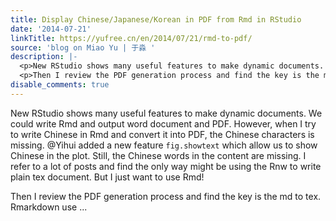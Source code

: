 ```yaml
---
title: Display Chinese/Japanese/Korean in PDF from Rmd in RStudio
date: '2014-07-21'
linkTitle: https://yufree.cn/en/2014/07/21/rmd-to-pdf/
source: 'blog on Miao Yu | 于淼 '
description: |-
  <p>New RStudio shows many useful features to make dynamic documents. We could write Rmd and output word document and PDF. However, when I try to write Chinese in Rmd and convert it into PDF, the Chinese characters is missing. @Yihui added a new feature <code>fig.showtext</code> which allow us to show Chinese in the plot. Still, the Chinese words in the content are missing. I refer to a lot of posts and find the only way might be using the Rnw to write plain tex document. But I just want to use Rmd!</p>
  <p>Then I review the PDF generation process and find the key is the md to tex. Rmarkdown use ...
disable_comments: true
---
```

<p>New RStudio shows many useful features to make dynamic documents. We could write Rmd and output word document and PDF. However, when I try to write Chinese in Rmd and convert it into PDF, the Chinese characters is missing. @Yihui added a new feature <code>fig.showtext</code> which allow us to show Chinese in the plot. Still, the Chinese words in the content are missing. I refer to a lot of posts and find the only way might be using the Rnw to write plain tex document. But I just want to use Rmd!</p>
<p>Then I review the PDF generation process and find the key is the md to tex. Rmarkdown use ...